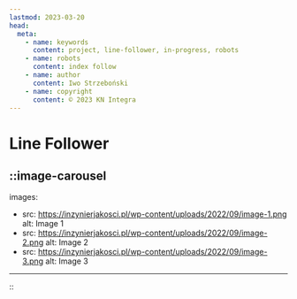 ```yaml
---
lastmod: 2023-03-20
head:
  meta:
    - name: keywords
      content: project, line-follower, in-progress, robots
    - name: robots
      content: index follow
    - name: author
      content: Iwo Strzeboński
    - name: copyright
      content: © 2023 KN Integra
---
```


# Line Follower

<!-- markdownlint-disable MD003 MD007 -->
::image-carousel
---

images:

- src: https://inzynierjakosci.pl/wp-content/uploads/2022/09/image-1.png
  alt: Image 1
- src: https://inzynierjakosci.pl/wp-content/uploads/2022/09/image-2.png
  alt: Image 2
- src: https://inzynierjakosci.pl/wp-content/uploads/2022/09/image-3.png
  alt: Image 3

---
::
<!-- markdownlint-enable MD003 MD007 -->
